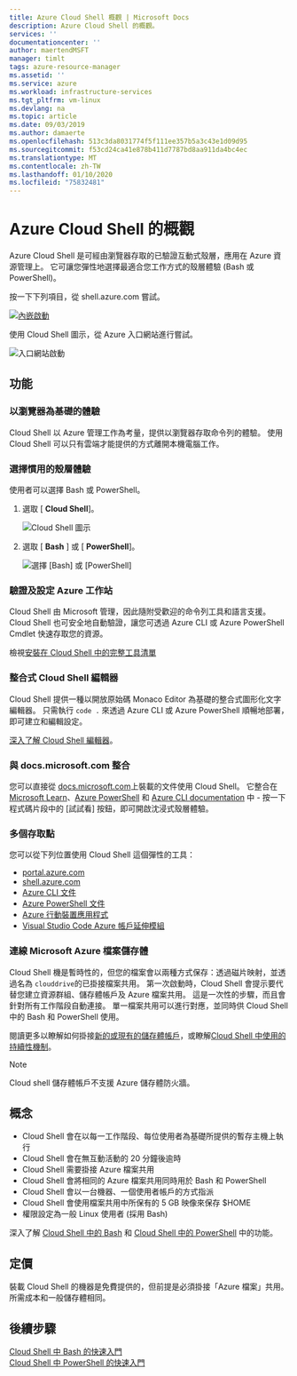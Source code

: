 ```yaml
---
title: Azure Cloud Shell 概觀 | Microsoft Docs
description: Azure Cloud Shell 的概觀。
services: ''
documentationcenter: ''
author: maertendMSFT
manager: timlt
tags: azure-resource-manager
ms.assetid: ''
ms.service: azure
ms.workload: infrastructure-services
ms.tgt_pltfrm: vm-linux
ms.devlang: na
ms.topic: article
ms.date: 09/03/2019
ms.author: damaerte
ms.openlocfilehash: 513c3da8031774f5f111ee357b5a3c43e1d09d95
ms.sourcegitcommit: f53cd24ca41e878b411d7787bd8aa911da4bc4ec
ms.translationtype: MT
ms.contentlocale: zh-TW
ms.lasthandoff: 01/10/2020
ms.locfileid: "75832481"
---
```

# <a name="overview-of-azure-cloud-shell"></a>Azure Cloud Shell 的概觀
Azure Cloud Shell 是可經由瀏覽器存取的已驗證互動式殼層，應用在 Azure 資源管理上。
它可讓您彈性地選擇最適合您工作方式的殼層體驗 (Bash 或 PowerShell)。

按一下下列項目，從 shell.azure.com 嘗試。

[![內嵌啟動](https://shell.azure.com/images/launchcloudshell.png "啟動 Azure Cloud Shell")](https://shell.azure.com)

使用 Cloud Shell 圖示，從 Azure 入口網站進行嘗試。

![入口網站啟動](media/overview/portal-launch-icon.png)

## <a name="features"></a>功能

### <a name="browser-based-shell-experience"></a>以瀏覽器為基礎的體驗
Cloud Shell 以 Azure 管理工作為考量，提供以瀏覽器存取命令列的體驗。
使用 Cloud Shell 可以只有雲端才能提供的方式離開本機電腦工作。

### <a name="choice-of-preferred-shell-experience"></a>選擇慣用的殼層體驗
使用者可以選擇 Bash 或 PowerShell。
1. 選取 [ **Cloud Shell**]。

    ![Cloud Shell 圖示](media/overview/overview-cloudshell-icon.png)

2. 選取 [ **Bash** ] 或 [ **PowerShell**]。

    ![選擇 [Bash] 或 [PowerShell]](media/overview/overview-choices.png)

### <a name="authenticated-and-configured-azure-workstation"></a>驗證及設定 Azure 工作站
Cloud Shell 由 Microsoft 管理，因此隨附受歡迎的命令列工具和語言支援。 Cloud Shell 也可安全地自動驗證，讓您可透過 Azure CLI 或 Azure PowerShell Cmdlet 快速存取您的資源。

檢視[安裝在 Cloud Shell 中的完整工具清單](features.md#tools)

### <a name="integrated-cloud-shell-editor"></a>整合式 Cloud Shell 編輯器
Cloud Shell 提供一種以開放原始碼 Monaco Editor 為基礎的整合式圖形化文字編輯器。 只需執行 `code .` 來透過 Azure CLI 或 Azure PowerShell 順暢地部署，即可建立和編輯設定。

[深入了解 Cloud Shell 編輯器](using-cloud-shell-editor.md)。

### <a name="integrated-with-docsmicrosoftcom"></a>與 docs.microsoft.com 整合

您可以直接從 [docs.microsoft.com](https://docs.microsoft.com)上裝載的文件使用 Cloud Shell。 它整合在 [Microsoft Learn](https://docs.microsoft.com/learn/)、[Azure PowerShell](https://docs.microsoft.com/powershell/azure/overview) 和 [Azure CLI documentation](https://docs.microsoft.com/cli/azure) 中 - 按一下程式碼片段中的 [試試看] 按鈕，即可開啟沈浸式殼層體驗。 

### <a name="multiple-access-points"></a>多個存取點
您可以從下列位置使用 Cloud Shell 這個彈性的工具：
* [portal.azure.com](https://portal.azure.com)
* [shell.azure.com](https://shell.azure.com)
* [Azure CLI 文件](https://docs.microsoft.com/cli/azure)
* [Azure PowerShell 文件](https://docs.microsoft.com/powershell/azure/overview)
* [Azure 行動裝置應用程式](https://azure.microsoft.com/features/azure-portal/mobile-app/)
* [Visual Studio Code Azure 帳戶延伸模組](https://marketplace.visualstudio.com/items?itemName=ms-vscode.azure-account)

### <a name="connect-your-microsoft-azure-files-storage"></a>連線 Microsoft Azure 檔案儲存體
Cloud Shell 機是暫時性的，但您的檔案會以兩種方式保存：透過磁片映射，並透過名為 `clouddrive`的已掛接檔案共用。  第一次啟動時，Cloud Shell 會提示要代替您建立資源群組、儲存體帳戶及 Azure 檔案共用。 這是一次性的步驟，而且會針對所有工作階段自動連接。 單一檔案共用可以進行對應，並同時供 Cloud Shell 中的 Bash 和 PowerShell 使用。

閱讀更多以瞭解如何掛接[新的或現有的儲存體帳戶](persisting-shell-storage.md)，或瞭解[Cloud Shell 中使用的持續性機制](persisting-shell-storage.md#how-cloud-shell-storage-works)。

> [!NOTE]
> Cloud shell 儲存體帳戶不支援 Azure 儲存體防火牆。

## <a name="concepts"></a>概念
* Cloud Shell 會在以每一工作階段、每位使用者為基礎所提供的暫存主機上執行
* Cloud Shell 會在無互動活動的 20 分鐘後逾時
* Cloud Shell 需要掛接 Azure 檔案共用
* Cloud Shell 會將相同的 Azure 檔案共用同時用於 Bash 和 PowerShell
* Cloud Shell 會以一台機器、一個使用者帳戶的方式指派
* Cloud Shell 會使用檔案共用中所保有的 5 GB 映像來保存 $HOME
* 權限設定為一般 Linux 使用者 (採用 Bash)

深入了解 [Cloud Shell 中的 Bash](features.md) 和 [Cloud Shell 中的 PowerShell](features-powershell.md) 中的功能。

## <a name="pricing"></a>定價
裝載 Cloud Shell 的機器是免費提供的，但前提是必須掛接「Azure 檔案」共用。 所需成本和一般儲存體相同。

## <a name="next-steps"></a>後續步驟
[Cloud Shell 中 Bash 的快速入門](quickstart.md) <br>
[Cloud Shell 中 PowerShell 的快速入門](quickstart-powershell.md)
